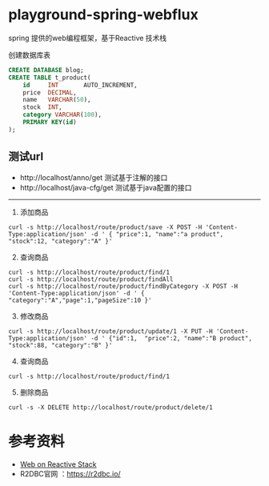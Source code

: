 # playground-spring-webflux

spring 提供的web编程框架，基于Reactive 技术栈

创建数据库表

```sql
CREATE DATABASE blog;
CREATE TABLE t_product(
    id     INT       AUTO_INCREMENT,
    price  DECIMAL,
    name   VARCHAR(50),
    stock  INT,
    category VARCHAR(100),
    PRIMARY KEY(id)
);
```

## 测试url

- http://localhost/anno/get 测试基于注解的接口
- http://localhost/java-cfg/get 测试基于java配置的接口

- - - 

1. 添加商品

```
curl -s http://localhost/route/product/save -X POST -H 'Content-Type:application/json' -d ' { "price":1, "name":"a product", "stock":12, "category":"A" }'
```

2. 查询商品

```
curl -s http://localhost/route/product/find/1
curl -s http://localhost/route/product/findAll
curl -s http://localhost/route/product/findByCategory -X POST -H 'Content-Type:application/json' -d ' { "category":"A","page":1,"pageSize":10 }'
```

3. 修改商品

```
curl -s http://localhost/route/product/update/1 -X PUT -H 'Content-Type:application/json' -d ' {"id":1,  "price":2, "name":"B product", "stock":88, "category":"B" }'
```

4. 查询商品

```
curl -s http://localhost/route/product/find/1
```

5. 删除商品

```
curl -s -X DELETE http://localhost/route/product/delete/1
```

# 参考资料

- [Web on Reactive Stack](https://docs.spring.io/spring-framework/docs/current/reference/html/web-reactive.html#spring-webflux)
- R2DBC官网 ：https://r2dbc.io/